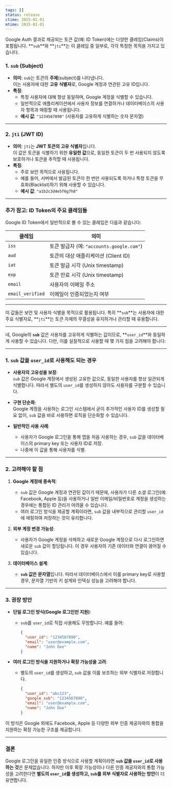 ```yaml
---
tags: []
status: release
ctime: 2025-01-01
mtime: 2025-01-01
---
```


Google Auth 결과로 제공되는 토큰 값(예: ID Token)에는 다양한 클레임(Claims)이 포함됩니다. **`sub`**와 **`jti`**는 이 클레임 중 일부로, 각각 특정한 목적을 가지고 있습니다.

### 1. **`sub` (Subject)**

- **의미**: `sub`는 토큰의 **주체**(subject)를 나타냅니다.  
  이는 사용자에 대한 **고유 식별자**로, Google 계정과 연관된 고유 ID입니다.
- **특징**:
  - 특정 사용자에 대해 항상 동일하며, Google 계정을 식별할 수 있습니다.
  - 일반적으로 애플리케이션에서 사용자 정보를 연결하거나 데이터베이스의 사용자 항목과 매핑할 때 사용됩니다.
  - **예시 값**: `"1234567890"` (사용자를 고유하게 식별하는 숫자 문자열)

---

### 2. **`jti` (JWT ID)**

- **의미**: `jti`는 **JWT 토큰의 고유 식별자**입니다.  
  이 값은 토큰을 식별하기 위한 **유일한 값**으로, 동일한 토큰이 두 번 사용되지 않도록 보호하거나 토큰을 추적할 때 사용됩니다.
- **특징**:
  - 주로 보안 목적으로 사용됩니다.
  - 예를 들어, 서버에서 발급된 토큰이 한 번만 사용되도록 하거나 특정 토큰을 무효화(Blacklist)하기 위해 사용할 수 있습니다.
  - **예시 값**: `"a1b2c3d4e5f6g7h8"`

---

### 추가 참고: ID Token의 주요 클레임들

Google ID Token에서 일반적으로 볼 수 있는 클레임은 다음과 같습니다:

| 클레임           | 의미                                      |
| ---------------- | ----------------------------------------- |
| `iss`            | 토큰 발급자 (예: `"accounts.google.com"`) |
| `aud`            | 토큰의 대상 애플리케이션 (Client ID)      |
| `iat`            | 토큰 발급 시각 (Unix timestamp)           |
| `exp`            | 토큰 만료 시각 (Unix timestamp)           |
| `email`          | 사용자의 이메일 주소                      |
| `email_verified` | 이메일이 인증되었는지 여부                |

---

이 값들은 보안 및 사용자 식별을 목적으로 활용됩니다. 특히 **`sub`**는 사용자에 대한 주요 식별자로, **`jti`**는 토큰 자체의 무결성을 유지하거나 관리할 때 유용합니다.

---

네, Google의 **`sub`** 값은 사용자를 고유하게 식별하는 값이므로, **`user_id`**와 동일하게 사용할 수 있습니다. 다만, 이를 실질적으로 사용할 때 몇 가지 점을 고려해야 합니다:

---

### **1. `sub` 값을 `user_id`로 사용해도 되는 경우**

- **사용자의 고유성을 보장**:  
  `sub` 값은 Google 계정에서 생성된 고유한 값으로, 동일한 사용자를 항상 일관되게 식별합니다. 따라서 별도의 `user_id`를 생성하지 않아도 사용자를 구분할 수 있습니다.
- **구현 단순화**:  
  Google 계정을 사용하는 로그인 시스템에서 굳이 추가적인 사용자 ID를 생성할 필요 없이, `sub` 값을 바로 사용하면 로직을 단순화할 수 있습니다.

- **일반적인 사용 사례**:
  - 사용자가 Google 로그인을 통해 앱을 처음 사용하는 경우, `sub` 값을 데이터베이스의 primary key 또는 사용자 ID로 저장.
  - 나중에 이 값을 통해 사용자를 식별.

---

### **2. 고려해야 할 점**

1. **Google 계정에 종속적**:

   - `sub` 값은 Google 계정과 연관된 값이기 때문에, 사용자가 다른 소셜 로그인(예: Facebook, Apple 등)을 사용하거나 일반 이메일/비밀번호로 계정을 생성하는 경우에는 통합된 ID 관리가 어려울 수 있습니다.
   - 여러 로그인 방식을 제공할 계획이라면, `sub` 값을 내부적으로 관리할 `user_id`에 매핑하여 저장하는 것이 유리합니다.

2. **외부 계정 변경 가능성**:

   - 사용자가 Google 계정을 삭제하고 새로운 Google 계정으로 다시 로그인하면 새로운 `sub` 값이 할당됩니다. 이 경우 사용자의 기존 데이터와 연결이 끊어질 수 있습니다.

3. **데이터베이스 설계**:
   - **`sub` 값은 문자열**입니다. 따라서 데이터베이스에서 이를 primary key로 사용할 경우, 문자열 기반의 키 설계와 인덱싱 성능을 고려해야 합니다.

---

### **3. 권장 방안**

- **단일 로그인 방식(Google 로그인만 지원)**:

  - `sub`를 `user_id`로 직접 사용해도 무방합니다. 예를 들어:
    ```json
    {
      "user_id": "1234567890",
      "email": "user@example.com",
      "name": "John Doe"
    }
    ```

- **여러 로그인 방식을 지원하거나 확장 가능성을 고려**:
  - 별도의 `user_id`를 생성하고, `sub` 값을 이를 보조하는 외부 식별자로 저장합니다.
    ```json
    {
      "user_id": "abc123",
      "google_sub": "1234567890",
      "email": "user@example.com",
      "name": "John Doe"
    }
    ```

이 방식은 Google 외에도 Facebook, Apple 등 다양한 외부 인증 제공자와의 통합을 지원하는 확장 가능한 구조를 제공합니다.

---

### **결론**

Google 로그인을 유일한 인증 방식으로 사용할 계획이라면 **`sub` 값을 `user_id`로 사용하는 것**은 문제없습니다. 하지만 이후 확장 가능성이나 다른 인증 제공자와의 통합 가능성을 고려한다면 **별도의 `user_id`를 생성하고, `sub`를 외부 식별자로 사용하는 방안**이 더 유연합니다.
